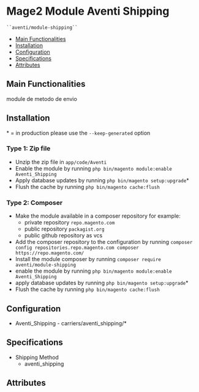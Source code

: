 # Mage2 Module Aventi Shipping

    ``aventi/module-shipping``

 - [Main Functionalities](#markdown-header-main-functionalities)
 - [Installation](#markdown-header-installation)
 - [Configuration](#markdown-header-configuration)
 - [Specifications](#markdown-header-specifications)
 - [Attributes](#markdown-header-attributes)


## Main Functionalities
module de metodo de envio 

## Installation
\* = in production please use the `--keep-generated` option

### Type 1: Zip file

 - Unzip the zip file in `app/code/Aventi`
 - Enable the module by running `php bin/magento module:enable Aventi_Shipping`
 - Apply database updates by running `php bin/magento setup:upgrade`\*
 - Flush the cache by running `php bin/magento cache:flush`

### Type 2: Composer

 - Make the module available in a composer repository for example:
    - private repository `repo.magento.com`
    - public repository `packagist.org`
    - public github repository as vcs
 - Add the composer repository to the configuration by running `composer config repositories.repo.magento.com composer https://repo.magento.com/`
 - Install the module composer by running `composer require aventi/module-shipping`
 - enable the module by running `php bin/magento module:enable Aventi_Shipping`
 - apply database updates by running `php bin/magento setup:upgrade`\*
 - Flush the cache by running `php bin/magento cache:flush`


## Configuration

 - Aventi_Shipping - carriers/aventi_shipping/*


## Specifications

 - Shipping Method
	- aventi_shipping


## Attributes




